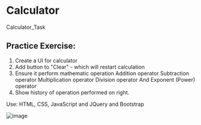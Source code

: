 # Calculator
Calculator_Task 

Practice Exercise: 
--------------------------------------
1. Create a UI for calculator 
2. Add button to "Clear" - which will restart calculation
3. Ensure it perform mathematic operation
	Addition operator
 	Subtraction operator
 	Multiplication operator
 	Division operator
 	And Exponent (Power) operator
4. Show history of operation performed on right.

Use: HTML, CSS, JavaScript and JQuery and Bootstrap 

![image](https://user-images.githubusercontent.com/90688465/134161645-87a38dbd-fab1-4e6f-a86b-45d059328e7c.png)
